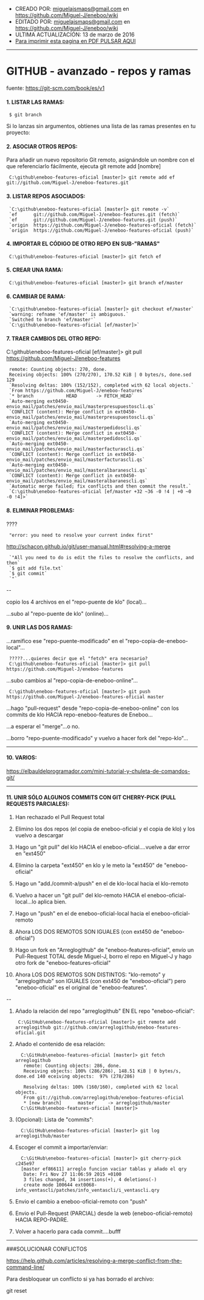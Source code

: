 * CREADO POR: miguelajsmaps@gmail.com en https://github.com/Miguel-J/eneboo/wiki
* EDITADO POR: miguelajsmaps@gmail.com en https://github.com/Miguel-J/eneboo/wiki
* ULTIMA ACTUALIZACIÓN: 13 de marzo de 2016
* [Para imprimir esta pagina en PDF PULSAR AQUI](https://gitprint.com/Miguel-J/eneboo/wiki/GITHUB---avanzado---repos-y-ramas)

----

# GITHUB - avanzado - repos y ramas

fuente: https://git-scm.com/book/es/v1

#### 1. LISTAR LAS RAMAS:

     $ git branch

Si lo lanzas sin argumentos, obtienes una lista de las ramas presentes en tu proyecto:

#### 2. ASOCIAR OTROS REPOS:

Para añadir un nuevo repositorio Git remoto, asignándole un nombre con el que referenciarlo fácilmente, ejecuta git remote add [nombre] 

     C:\github\eneboo-features-oficial [master]> git remote add ef git://github.com/Miguel-J/eneboo-features.git

#### 3. LISTAR REPOS ASOCIADOS:

     `C:\github\eneboo-features-oficial [master]> git remote -v`
     `ef      git://github.com/Miguel-J/eneboo-features.git (fetch)`
     `ef      git://github.com/Miguel-J/eneboo-features.git (push)`
     `origin  https://github.com/Miguel-J/eneboo-features-oficial (fetch)`
     `origin  https://github.com/Miguel-J/eneboo-features-oficial (push)` 

#### 4. IMPORTAR EL CÓDIGO DE OTRO REPO EN SUB-"RAMAS"

     C:\github\eneboo-features-oficial [master]> git fetch ef

#### 5. CREAR UNA RAMA:

     C:\github\eneboo-features-oficial [master]> git branch ef/master

#### 6. CAMBIAR DE RAMA:

     `C:\github\eneboo-features-oficial [master]> git checkout ef/master`
     `warning: refname 'ef/master' is ambiguous.`
     `Switched to branch 'ef/master'`
     `C:\github\eneboo-features-oficial [ef/master]>`

#### 7. TRAER CAMBIOS DEL OTRO REPO:

C:\github\eneboo-features-oficial [ef/master]> git pull https://github.com/Miguel-J/eneboo-features

     remote: Counting objects: 270, done.
     Receiving objects: 100% (270/270), 170.52 KiB | 0 bytes/s, done.sed 129
     `Resolving deltas: 100% (152/152), completed with 62 local objects.`
     `From https://github.com/Miguel-J/eneboo-features`
     `* branch            HEAD       -> FETCH_HEAD`
     `Auto-merging ext0450-envio_mail/patches/envio_mail/masterpresupuestoscli.qs`
     `CONFLICT (content): Merge conflict in ext0450-envio_mail/patches/envio_mail/masterpresupuestoscli.qs`
     `Auto-merging ext0450-envio_mail/patches/envio_mail/masterpedidoscli.qs`
     `CONFLICT (content): Merge conflict in ext0450-envio_mail/patches/envio_mail/masterpedidoscli.qs`
     `Auto-merging ext0450-envio_mail/patches/envio_mail/masterfacturascli.qs`
     `CONFLICT (content): Merge conflict in ext0450-envio_mail/patches/envio_mail/masterfacturascli.qs`
     `Auto-merging ext0450-envio_mail/patches/envio_mail/masteralbaranescli.qs`
     `CONFLICT (content): Merge conflict in ext0450-envio_mail/patches/envio_mail/masteralbaranescli.qs`
     `Automatic merge failed; fix conflicts and then commit the result.`
     `C:\github\eneboo-features-oficial [ef/master +32 ~36 -0 !4 | +0 ~0 -0 !4]>`

#### 8. ELIMINAR PROBLEMAS:

????

     "error: you need to resolve your current index first"

http://schacon.github.io/git/user-manual.html#resolving-a-merge

     `"All you need to do is edit the files to resolve the conflicts, and then`
     `$ git add file.txt`
     `$ git commit`
     `"`
--

copio los 4 archivos en el "repo-puente de klo" (local)...

...subo al "repo-puente de klo" (online)...


#### 9. UNIR LAS DOS RAMAS:

...ramifico ese "repo-puente-modificado" en el "repo-copia-de-eneboo-local"...

     ?????...quieres decir que el "fetch" era necesario?
     C:\github\eneboo-features-oficial [master]> git pull https://github.com/Miguel-J/eneboo-features

...subo cambios al "repo-copia-de-eneboo-online"...

     C:\github\eneboo-features-oficial [master]> git push https://github.com/Miguel-J/eneboo-features-oficial master

...hago "pull-request" desde "repo-copia-de-eneboo-online" con los commits de klo HACIA repo-eneboo-features de Eneboo...

...a esperar el "merge"...o no.

...borro "repo-puente-modificado" y vuelvo a hacer fork del "repo-klo"...

---

#### 10. VARIOS:

https://elbauldelprogramador.com/mini-tutorial-y-chuleta-de-comandos-git/

---

#### 11. UNIR SÓLO ALGUNOS COMMITS CON GIT CHERRY-PICK (PULL REQUESTS PARCIALES):

1. Han rechazado el Pull Request total

1. Elimino los dos repos (el copia de eneboo-oficial y el copia de klo) y los vuelvo a descargar

1. Hago un "git pull" del klo HACIA el eneboo-oficial....vuelve a dar error en "ext450"

1. Elimino la carpeta "ext450" en klo y le meto la "ext450" de "eneboo-oficial"

1. Hago un "add./commit-a/push" en el de klo-local hacia el klo-remoto

1. Vuelvo a hacer un "git pull" del klo-remoto HACIA el eneboo-oficial-local...lo aplica bien.

1. Hago un "push" en el de eneboo-oficial-local hacia el eneboo-oficial-remoto

1. Ahora LOS DOS REMOTOS SON IGUALES (con ext450 de "eneboo-oficial")

1. Hago un fork  en "Arreglogithub" de "eneboo-features-oficial", envío un Pull-Request TOTAL desde Miguel-J, borro el repo en Miguel-J y hago otro fork de "eneboo-features-oficial"

1. Ahora LOS DOS REMOTOS SON DISTINTOS: "klo-remoto" y "arreglogithub" son IGUALES (con ext450 de "eneboo-oficial") pero "eneboo-oficial" es el original de "eneboo-features".

--

1. Añado la relación del repo "arreglogithub" EN EL repo "eneboo-oficial":

        C:\GitHub\eneboo-features-oficial [master]> git remote add arreglogithub git://github.com/arreglogithub/eneboo-features-oficial.git

1. Añado el contenido de esa relación:

         C:\GitHub\eneboo-features-oficial [master]> git fetch arreglogithub
          remote: Counting objects: 286, done.
          Receiving objects: 100% (286/286), 148.51 KiB | 0 bytes/s, done.ed 140 eceiving objects:  97% (278/286)

          Resolving deltas: 100% (160/160), completed with 62 local objects.
          From git://github.com/arreglogithub/eneboo-features-oficial
          * [new branch]      master     -> arreglogithub/master
         C:\GitHub\eneboo-features-oficial [master]>

1. (Opcional): Lista de "commits":

         C:\GitHub\eneboo-features-oficial [master]> git log arreglogithub/master

1. Escoger el commit a importar/enviar:

         C:\GitHub\eneboo-features-oficial [master]> git cherry-pick c245e97
         [master ef86611] arreglo funcion vaciar tablas y añado el qry
          Date: Fri Nov 27 11:06:59 2015 +0100
          3 files changed, 34 insertions(+), 4 deletions(-)
          create mode 100644 ext0068-info_ventascli/patches/info_ventascli/i_ventascli.qry

1. Envio el cambio a eneboo-oficial-remoto con "push"

1. Envio el Pull-Request (PARCIAL) desde la web (eneboo-oficial-remoto) HACIA REPO-PADRE.

1. Volver a hacerlo para cada commit....bufff

---

###SOLUCIONAR CONFLICTOS

https://help.github.com/articles/resolving-a-merge-conflict-from-the-command-line/

Para desbloquear un conflicto si ya has borrado el archivo:

git reset
